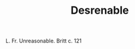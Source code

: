 ---
title: Desrenable
letter: D
permalink: "/definitions/bld-desrenable.html"
body: L. Fr. Unreasonable. Britt c. 121
published_at: '2018-07-07'
source: Black's Law Dictionary 2nd Ed (1910)
layout: post
---